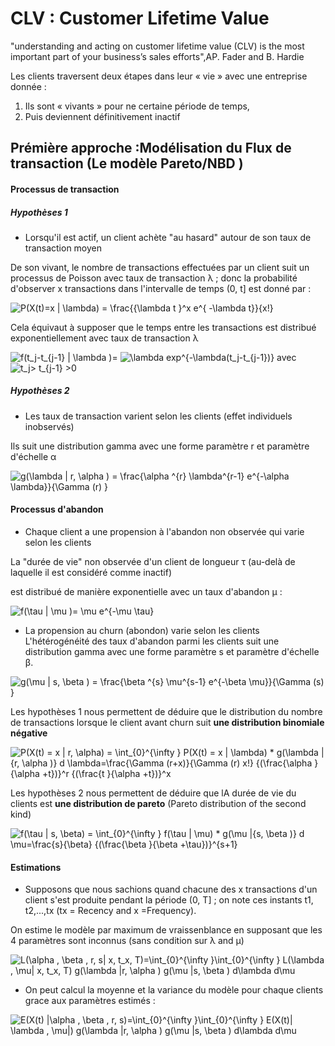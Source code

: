 # CLV : Customer Lifetime Value

"understanding and acting on customer lifetime value (CLV) is the most important part of your business’s sales efforts",AP. Fader and B. Hardie


Les clients traversent deux étapes dans leur « vie » avec une entreprise donnée :
1.  Ils sont « vivants » pour ne certaine période de temps, 
2.  Puis deviennent définitivement inactif

## Prémière approche :Modélisation du Flux de transaction (Le modèle Pareto/NBD )
#### Processus de transaction
##### Hypothèses 1
+ Lorsqu'il est actif, un client achète "au hasard" autour de son taux de transaction moyen 

De son vivant, le nombre de transactions effectuées par un client suit un processus de Poisson avec
taux de transaction λ ; donc la probabilité d'observer x transactions dans l'intervalle de temps
(0, t] est donné par :

<img src="https://latex.codecogs.com/svg.image?P(X(t)=x&space;|&space;\lambda)&space;=&space;&space;\frac{{\lambda&space;t&space;}^x&space;e^{&space;-\lambda&space;t}}{x!}" title="P(X(t)=x | \lambda) = \frac{{\lambda t }^x e^{ -\lambda t}}{x!}" />

Cela équivaut à supposer que le temps entre les transactions est distribué exponentiellement
avec taux de transaction λ

<img src="https://latex.codecogs.com/svg.image?f(t_j-t_{j-1}&space;|&space;\lambda&space;)=" title="f(t_j-t_{j-1} | \lambda )=" /> <img src="https://latex.codecogs.com/svg.image?\lambda&space;exp^{-\lambda(t_j-t_{j-1})}&space;&space;&space;&space;&space;&space;&space;&space;" title="\lambda exp^{-\lambda(t_j-t_{j-1})} " />      avec  <img src="https://latex.codecogs.com/svg.image?t_j>&space;t_{j-1}&space;>0" title="t_j> t_{j-1} >0" />

##### Hypothèses 2
+ Les taux de transaction varient selon les clients (effet individuels inobservés)

Ils suit une distribution gamma avec une forme paramètre r et paramètre d'échelle α 

<img src="https://latex.codecogs.com/svg.image?g(\lambda&space;|&space;r,&space;\alpha&space;)&space;=&space;\frac{\alpha&space;^{r}&space;\lambda^{r-1}&space;e^{-\alpha&space;\lambda}}{\Gamma&space;(r)&space;}&space;" title="g(\lambda | r, \alpha ) = \frac{\alpha ^{r} \lambda^{r-1} e^{-\alpha \lambda}}{\Gamma (r) } " />

#### Processus d'abandon
+ Chaque client a une propension à l'abandon non observée qui varie selon les clients

La "durée de vie" non observée d'un client de longueur τ (au-delà de laquelle il est considéré comme inactif)

est distribué de manière exponentielle avec un taux d'abandon μ :

<img src="https://latex.codecogs.com/svg.image?f(\tau&space;&space;|&space;\mu&space;)=&space;\mu&space;e^{-\mu&space;\tau}" title="f(\tau | \mu )= \mu e^{-\mu \tau}" />

+ La propension au churn (abondon) varie selon les clients
L'hétérogénéité des taux d'abandon parmi les clients suit une distribution gamma avec une forme
paramètre s et paramètre d'échelle β.

<img src="https://latex.codecogs.com/svg.image?g(\mu&space;|&space;s,&space;\beta&space;)&space;=&space;\frac{\beta&space;^{s}&space;\mu^{s-1}&space;e^{-\beta&space;\mu}}{\Gamma&space;(s)&space;}&space;" title="g(\mu | s, \beta ) = \frac{\beta ^{s} \mu^{s-1} e^{-\beta \mu}}{\Gamma (s) } " />


Les hypothèses 1 nous permettent de déduire que le distribution du nombre de transactions lorsque le client avant churn suit **une distribution binomiale négative** 

<img src="https://latex.codecogs.com/svg.image?P(X(t)&space;=&space;x&space;|&space;r,&space;\alpha)&space;=&space;&space;\int_{0}^{\infty&space;}&space;P(X(t)&space;=&space;x&space;|&space;\lambda)&space;&space;*&space;g(\lambda&space;|{r,&space;\alpha&space;)}&space;d&space;\lambda=\frac{\Gamma&space;(r&plus;x)}{\Gamma&space;(r)&space;x!}&space;{(\frac{\alpha&space;}{\alpha&space;&plus;t})}^r&space;&space;{(\frac{t&space;}{\alpha&space;&plus;t})}^x" title="P(X(t) = x | r, \alpha) = \int_{0}^{\infty } P(X(t) = x | \lambda) * g(\lambda |{r, \alpha )} d \lambda=\frac{\Gamma (r+x)}{\Gamma (r) x!} {(\frac{\alpha }{\alpha +t})}^r {(\frac{t }{\alpha +t})}^x" />


Les hypothèses 2 nous permettent de déduire que lA durée de vie du clients   est **une distribution de pareto** (Pareto distribution of the second kind)

<img src="https://latex.codecogs.com/svg.image?f(\tau&space;&space;|&space;s,&space;\beta)&space;=&space;&space;\int_{0}^{\infty&space;}&space;f(\tau&space;&space;|&space;\mu)&space;&space;*&space;g(\mu&space;|{s,&space;\beta&space;)}&space;d&space;\mu=\frac{s}{\beta}&space;{(\frac{\beta&space;}{\beta&space;&plus;\tau})}^{s&plus;1}" title="f(\tau | s, \beta) = \int_{0}^{\infty } f(\tau | \mu) * g(\mu |{s, \beta )} d \mu=\frac{s}{\beta} {(\frac{\beta }{\beta +\tau})}^{s+1}" />

#### Estimations

+ Supposons que nous sachions quand chacune des x transactions d'un client s'est produite pendant la période (0, T] ;
on note ces instants t1, t2,...,tx  (tx = Recency and x =Frequency).

On estime le modèle par maximum de vraissenblance en supposant que les 4 paramètres sont inconnus (sans condition sur λ and μ)

<img src="https://latex.codecogs.com/svg.image?L(\alpha&space;,&space;\beta&space;,&space;r,&space;&space;s|&space;x,&space;t_x,&space;T)=\int_{0}^{\infty&space;}\int_{0}^{\infty&space;}&space;L(\lambda&space;&space;,&space;\mu|&space;x,&space;t_x,&space;&space;T)&space;g(\lambda&space;|r,&space;\alpha&space;)&space;&space;g(\mu&space;|s,&space;\beta&space;)&space;d\lambda&space;d\mu&space;" title="L(\alpha , \beta , r, s| x, t_x, T)=\int_{0}^{\infty }\int_{0}^{\infty } L(\lambda , \mu| x, t_x, T) g(\lambda |r, \alpha ) g(\mu |s, \beta ) d\lambda d\mu " />

+ On peut calcul la moyenne et la variance du modèle pour chaque clients grace aux paramètres estimés :

<img src="https://latex.codecogs.com/svg.image?E(X(t)&space;|\alpha&space;,&space;\beta&space;,&space;r,&space;&space;s)=\int_{0}^{\infty&space;}\int_{0}^{\infty&space;}&space;E(X(t)|&space;\lambda&space;&space;,&space;\mu|)&space;g(\lambda&space;|r,&space;\alpha&space;)&space;&space;g(\mu&space;|s,&space;\beta&space;)&space;d\lambda&space;d\mu&space;" title="E(X(t) |\alpha , \beta , r, s)=\int_{0}^{\infty }\int_{0}^{\infty } E(X(t)| \lambda , \mu|) g(\lambda |r, \alpha ) g(\mu |s, \beta ) d\lambda d\mu " />


